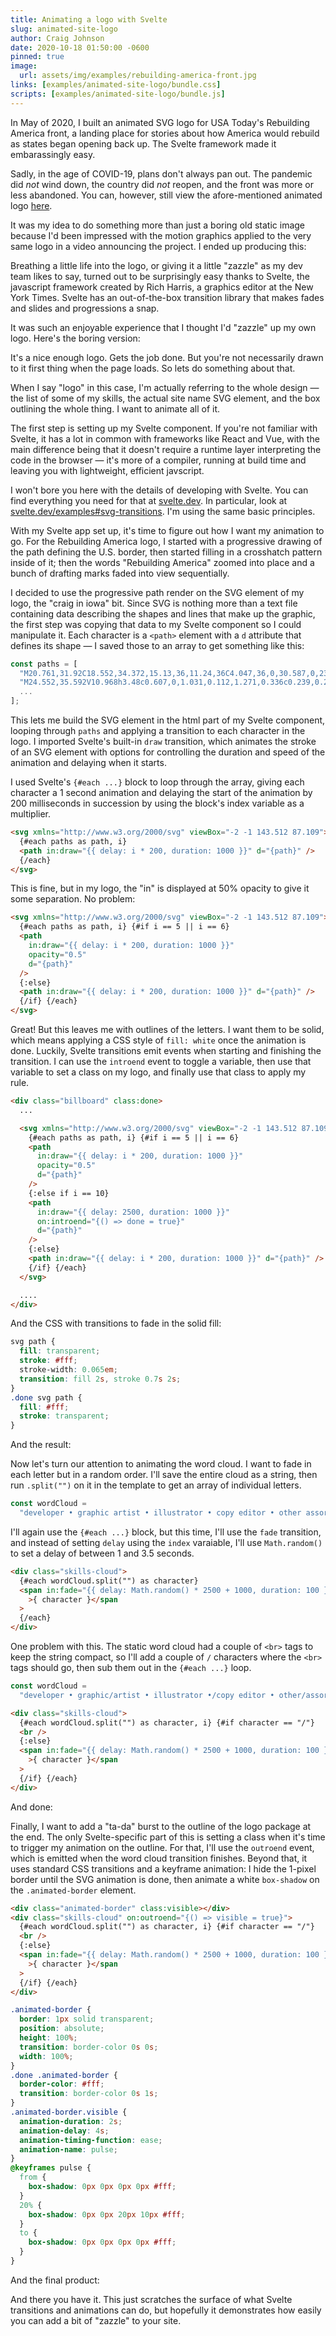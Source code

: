 ```yaml
---
title: Animating a logo with Svelte
slug: animated-site-logo
author: Craig Johnson
date: 2020-10-18 01:50:00 -0600
pinned: true
image:
  url: assets/img/examples/rebuilding-america-front.jpg
links: [examples/animated-site-logo/bundle.css]
scripts: [examples/animated-site-logo/bundle.js]
---
```


In May of 2020, I built an animated SVG logo for USA Today's Rebuilding America front, a landing place for stories about how America would rebuild as states began opening back up. The Svelte framework made it embarassingly easy.

Sadly, in the age of COVID-19, plans don't always pan out. The pandemic did <i>not</i> wind down, the country did <i>not</i> reopen, and the front was more or less abandoned. You can, however, still view the afore-mentioned animated logo [here](https://www.usatoday.com/rebuilding-america/).

It was my idea to do something more than just a boring old static image because I'd been impressed with the motion graphics applied to the very same logo in a video announcing the project. I ended up producing this:

<div class="ex">
  <div class="rebuilding-america"></div>
</div>

Breathing a little life into the logo, or giving it a little "zazzle" as my dev team likes to say, turned out to be surprisingly easy thanks to Svelte, the javascript framework created by Rich Harris, a graphics editor at the New York Times. Svelte has an out-of-the-box transition library that makes fades and slides and progressions a snap.

It was such an enjoyable experience that I thought I'd "zazzle" up my own logo. Here's the boring version:

<!-- {% include snippets.html name="site-logo" %} -->

It's a nice enough logo. Gets the job done. But you're not necessarily drawn to it first thing when the page loads. So lets do something about that.

When I say "logo" in this case, I'm actually referring to the whole design — the list of some of my skills, the actual site name SVG element, and the box outlining the whole thing. I want to animate all of it.

The first step is setting up my Svelte component. If you're not familiar with Svelte, it has a lot in common with frameworks like React and Vue, with the main difference being that it doesn't require a runtime layer interpreting the code in the browser — it's more of a compiler, running at build time and leaving you with lightweight, efficient javscript.

I won't bore you here with the details of developing with Svelte. You can find everything you need for that at [svelte.dev](https://svelte.dev). In particular, look at [svelte.dev/examples#svg-transitions](https://svelte.dev/examples#svg-transitions). I'm using the same basic principles.

With my Svelte app set up, it's time to figure out how I want my animation to go. For the Rebuilding America logo, I started with a progressive drawing of the path defining the U.S. border, then started filling in a crosshatch pattern inside of it; then the words "Rebuilding America" zoomed into place and a bunch of drafting marks faded into view sequentially.

I decided to use the progressive path render on the SVG element of my logo, the "craig in iowa" bit. Since SVG is nothing more than a text file containing data describing the shapes and lines that make up the graphic, the first step was copying that data to my Svelte component so I could manipulate it. Each character is a `<path>` element with a `d` attribute that defines its shape — I saved those to an array to get something like this:

```javascript
const paths = [
  "M20.761,31.92C18.552,34.372,15.13,36,11.24,36C4.047,36,0,30.587,0,23.268 c0-8.014,5.047-12.732,12.128-12.732c3.245,0,6.191,1.337,8.367,3.515l-1.664,2.273c-0.492,0.679-1.475,0.625-2.007,0.295 s-2.312-1.518-4.78-1.518s-5.972,1.649-5.972,8.13s3.682,8.196,5.724,8.196c2.625,0,3.875-0.883,5.185-1.872 c0.825-0.623,1.576-0.431,2.076,0.204L20.761,31.92z",
  "M24.552,35.592V10.968h3.48c0.607,0,1.031,0.112,1.271,0.336c0.239,0.224,0.398,0.608,0.479,1.152 l0.359,2.976c0.88-1.52,1.912-2.72,3.097-3.6c1.184-0.88,2.512-1.32,3.983-1.32c1.216,0,2.224,0.28,3.023,0.84l-0.769,4.44 c-0.048,0.288-0.152,0.492-0.312,0.612c-0.16,0.12-0.376,0.18-0.647,0.18c-0.239,0-0.567-0.056-0.983-0.168 c-0.417-0.112-0.969-0.168-1.656-0.168c-1.231,0-2.288,0.34-3.168,1.02c-0.88,0.681-1.624,1.676-2.231,2.988v15.336H24.552z",
  ...
];
```

This lets me build the SVG element in the html part of my Svelte component, looping through `paths` and applying a transition to each character in the logo. I imported Svelte's built-in `draw` transition, which animates the stroke of an SVG element with options for controlling the duration and speed of the animation and delaying when it starts.

I used Svelte's `{#each ...}` block to loop through the array, giving each character a 1 second animation and delaying the start of the animation by 200 milliseconds in succession by using the block's index variable as a multiplier.

```html
<svg xmlns="http://www.w3.org/2000/svg" viewBox="-2 -1 143.512 87.109">
  {#each paths as path, i}
  <path in:draw="{{ delay: i * 200, duration: 1000 }}" d="{path}" />
  {/each}
</svg>
```

This is fine, but in my logo, the "in" is displayed at 50% opacity to give it some separation. No problem:

```html
<svg xmlns="http://www.w3.org/2000/svg" viewBox="-2 -1 143.512 87.109">
  {#each paths as path, i} {#if i == 5 || i == 6}
  <path
    in:draw="{{ delay: i * 200, duration: 1000 }}"
    opacity="0.5"
    d="{path}"
  />
  {:else}
  <path in:draw="{{ delay: i * 200, duration: 1000 }}" d="{path}" />
  {/if} {/each}
</svg>
```

Great! But this leaves me with outlines of the letters. I want them to be solid, which means applying a CSS style of `fill: white` once the animation is done. Luckily, Svelte transitions emit events when starting and finishing the transition. I can use the `introend` event to toggle a variable, then use that variable to set a class on my logo, and finally use that class to apply my rule.

```html
<div class="billboard" class:done>
  ...

  <svg xmlns="http://www.w3.org/2000/svg" viewBox="-2 -1 143.512 87.109">
    {#each paths as path, i} {#if i == 5 || i == 6}
    <path
      in:draw="{{ delay: i * 200, duration: 1000 }}"
      opacity="0.5"
      d="{path}"
    />
    {:else if i == 10}
    <path
      in:draw="{{ delay: 2500, duration: 1000 }}"
      on:introend="{() => done = true}"
      d="{path}"
    />
    {:else}
    <path in:draw="{{ delay: i * 200, duration: 1000 }}" d="{path}" />
    {/if} {/each}
  </svg>

  ....
</div>
```

And the CSS with transitions to fade in the solid fill:

```css
svg path {
  fill: transparent;
  stroke: #fff;
  stroke-width: 0.065em;
  transition: fill 2s, stroke 0.7s 2s;
}
.done svg path {
  fill: #fff;
  stroke: transparent;
}
```

And the result:

<div class="ex">
  <div class="site-logo-example home"></div>
</div>

Now let's turn our attention to animating the word cloud. I want to fade in each letter but in a random order. I'll save the entire cloud as a string, then run `.split("")` on it in the template to get an array of individual letters.

```javascript
const wordCloud =
  "developer • graphic artist • illustrator • copy editor • other assorted activities";
```

I'll again use the `{#each ...}` block, but this time, I'll use the `fade` transition, and instead of setting `delay` using the `index` varaiable, I'll use `Math.random()` to set a delay of between 1 and 3.5 seconds.

```html
<div class="skills-cloud">
  {#each wordCloud.split("") as character}
  <span in:fade="{{ delay: Math.random() * 2500 + 1000, duration: 100 }}"
    >{ character }</span
  >
  {/each}
</div>
```

One problem with this. The static word cloud had a couple of `<br>` tags to keep the string compact, so I'll add a couple of `/` characters where the `<br>` tags should go, then sub them out in the `{#each ...}` loop.

```javascript
const wordCloud =
  "developer • graphic/artist • illustrator •/copy editor • other/assorted activities";
```

```html
<div class="skills-cloud">
  {#each wordCloud.split("") as character, i} {#if character == "/"}
  <br />
  {:else}
  <span in:fade="{{ delay: Math.random() * 2500 + 1000, duration: 100 }}"
    >{ character }</span
  >
  {/if} {/each}
</div>
```

And done:

<div class="ex">
  <div class="site-logo-example home animate-cloud"></div>
</div>

Finally, I want to add a "ta-da" burst to the outline of the logo package at the end. The only Svelte-specific part of this is setting a class when it's time to trigger my animation on the outline. For that, I'll use the `outroend` event, which is emitted when the word cloud transition finishes. Beyond that, it uses standard CSS transitions and a keyframe animation: I hide the 1-pixel border until the SVG animation is done, then animate a white `box-shadow` on the `.animated-border` element.

```html
<div class="animated-border" class:visible></div>
<div class="skills-cloud" on:outroend="{() => visible = true}">
  {#each wordCloud.split("") as character, i} {#if character == "/"}
  <br />
  {:else}
  <span in:fade="{{ delay: Math.random() * 2500 + 1000, duration: 100 }}"
    >{ character }</span
  >
  {/if} {/each}
</div>
```

```css
.animated-border {
  border: 1px solid transparent;
  position: absolute;
  height: 100%;
  transition: border-color 0s 0s;
  width: 100%;
}
.done .animated-border {
  border-color: #fff;
  transition: border-color 0s 1s;
}
.animated-border.visible {
  animation-duration: 2s;
  animation-delay: 4s;
  animation-timing-function: ease;
  animation-name: pulse;
}
@keyframes pulse {
  from {
    box-shadow: 0px 0px 0px 0px #fff;
  }
  20% {
    box-shadow: 0px 0px 20px 10px #fff;
  }
  to {
    box-shadow: 0px 0px 0px 0px #fff;
  }
}
```

And the final product:

<div class="ex">
  <div class="site-logo-example home animate-all"></div>
</div>

And there you have it. This just scratches the surface of what Svelte transitions and animations can do, but hopefully it demonstrates how easily you can add a bit of "zazzle" to your site.
